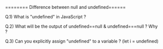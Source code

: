 ======== Difference between null and undefined======

Q.1) What is "undefined" in JavaScript ?

Q.2) What will be the output of undefined==null & undefined===null ? Why ?

Q.3) Can you explicitly assign "undefined" to a variable ? (let i = undefined)
